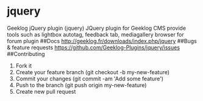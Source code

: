 # jquery
Geeklog jQuery plugin (jquery)
JQuery plugin for Geeklog CMS provide tools such as lightbox autotag, feedback tab, mediagallery browser for forum plugin
##Docs
http://geeklog.fr/downloads/index.php/jquery
##Bugs & feature requests
https://github.com/Geeklog-Plugins/jquery/issues
##Contributing
1. Fork it
2. Create your feature branch (git checkout -b my-new-feature)
3. Commit your changes (git commit -am 'Add some feature')
4. Push to the branch (git push origin my-new-feature)
5. Create new pull request

